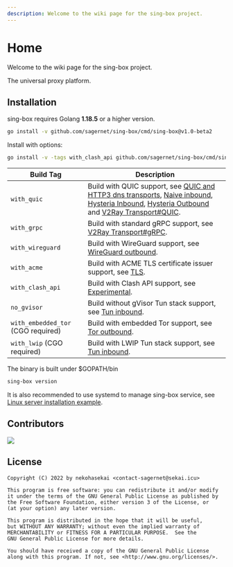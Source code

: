 ```yaml
---
description: Welcome to the wiki page for the sing-box project.
---
```


# Home

Welcome to the wiki page for the sing-box project.

The universal proxy platform.

## Installation

sing-box requires Golang **1.18.5** or a higher version.

```bash
go install -v github.com/sagernet/sing-box/cmd/sing-box@v1.0-beta2
```

Install with options:

```bash
go install -v -tags with_clash_api github.com/sagernet/sing-box/cmd/sing-box@v1.0-beta2
```

| Build Tag                          | Description                                                                                                                                                                                                                                                                                                                     |
|------------------------------------|---------------------------------------------------------------------------------------------------------------------------------------------------------------------------------------------------------------------------------------------------------------------------------------------------------------------------------|
| `with_quic`                        | Build with QUIC support, see [QUIC and HTTP3 dns transports](./configuration/dns/server), [Naive inbound](./configuration/inbound/naive), [Hysteria Inbound](./configuration/inbound/hysteria), [Hysteria Outbound](./configuration/outbound/hysteria) and [V2Ray Transport#QUIC](./configuration/shared/v2ray-transport#quic). |
| `with_grpc`                        | Build with standard gRPC support, see [V2Ray Transport#gRPC](./configuration/shared/v2ray-transport#grpc).                                                                                                                                                                                                                      |
| `with_wireguard`                   | Build with WireGuard support, see [WireGuard outbound](./configuration/outbound/wireguard).                                                                                                                                                                                                                                     |
| `with_acme`                        | Build with ACME TLS certificate issuer support, see [TLS](./configuration/shared/tls).                                                                                                                                                                                                                                          |
| `with_clash_api`                   | Build with Clash API support, see [Experimental](./configuration/experimental#clash-api-fields).                                                                                                                                                                                                                                |
| `no_gvisor`                        | Build without gVisor Tun stack support, see [Tun inbound](./configuration/inbound/tun#stack).                                                                                                                                                                                                                                   |
| `with_embedded_tor` (CGO required) | Build with embedded Tor support, see [Tor outbound](./configuration/outbound/tor).                                                                                                                                                                                                                                              |
| `with_lwip` (CGO required)         | Build with LWIP Tun stack support, see [Tun inbound](./configuration/inbound/tun#stack).                                                                                                                                                                                                                                        |

The binary is built under $GOPATH/bin

```bash
sing-box version
```

It is also recommended to use systemd to manage sing-box service,
see [Linux server installation example](./examples/linux-server-installation).

## Contributors

[![](https://opencollective.com/sagernet/contributors.svg?width=740&button=false)](https://github.com/sagernet/sing-box/graphs/contributors)

## License

```
Copyright (C) 2022 by nekohasekai <contact-sagernet@sekai.icu>

This program is free software: you can redistribute it and/or modify
it under the terms of the GNU General Public License as published by
the Free Software Foundation, either version 3 of the License, or
(at your option) any later version.

This program is distributed in the hope that it will be useful,
but WITHOUT ANY WARRANTY; without even the implied warranty of
MERCHANTABILITY or FITNESS FOR A PARTICULAR PURPOSE.  See the
GNU General Public License for more details.

You should have received a copy of the GNU General Public License
along with this program. If not, see <http://www.gnu.org/licenses/>.
```
